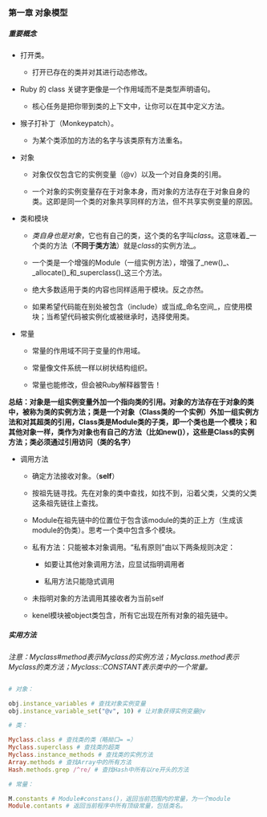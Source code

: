 ### 第一章 对象模型

##### 重要概念

* 打开类。

  * 打开已存在的类并对其进行动态修改。

* Ruby 的 class 关键字更像是一个作用域而不是类型声明语句。

  * 核心任务是把你带到类的上下文中，让你可以在其中定义方法。

* 猴子打补丁（Monkeypatch）。

  * 为某个类添加的方法的名字与该类原有方法重名。

* 对象

  * 对象仅仅包含它的实例变量（@v）以及一个对自身类的引用。
 
  * 一个对象的实例变量存在于对象本身，而对象的方法存在于对象自身的类。这即是同一个类的对象共享同样的方法，但不共享实例变量的原因。

* 类和模块

  * _类自身也是对象_，它也有自己的类，这个类的名字叫*class*。这意味着_一个类的方法（**不同于类方法**）就是*class*的实例方法_。

  * 一个类是一个增强的Module（一组实例方法），增强了_new()_、_allocate()_和_superclass()_这三个方法。

  * 绝大多数适用于类的内容也同样适用于模块。反之亦然。

  * 如果希望代码能在别处被包含（include）或当成_命名空间_，应使用模块；当希望代码被实例化或被继承时，选择使用类。

* 常量

  * 常量的作用域不同于变量的作用域。

  * 常量像文件系统一样以树状结构组织。

  * 常量也能修改，但会被Ruby解释器警告！

**总结：对象是一组实例变量外加一个指向类的引用。对象的方法存在于对象的类中，被称为类的实例方法；类是一个对象（Class类的一个实例）外加一组实例方法和对其超类的引用，Class类是Module类的子类，即一个类也是一个模块；和其他对象一样，类作为对象也有自己的方法（比如new()），这些是Class的实例方法；类必须通过引用访问（类的名字）**

* 调用方法

  * 确定方法接收对象。（**self**）
  
  * 按祖先链寻找。先在对象的类中查找，如找不到，沿着父类，父类的父类这条祖先链往上查找。

  * Module在祖先链中的位置位于包含该module的类的正上方（生成该module的伪类）。思考一个类中包含多个模块。

  * 私有方法：只能被本对象调用。“私有原则”由以下两条规则决定：

    * 如要让其他对象调用方法，应显试指明调用者

    * 私用方法只能隐式调用

  * 未指明对象的方法调用其接收者为当前self

  * kenel模块被object类包含，所有它出现在所有对象的祖先链中。


##### 实用方法

_注意：Myclass#method表示Myclass的实例方法；Myclass.method表示Myclass的类方法；Myclass::CONSTANT表示类中的一个常量。_

```ruby

# 对象：

obj.instance_variables # 查找对象实例变量
obj.instance_variable_set("@v", 10) # 让对象获得实例变量@v

# 类：

Myclass.class # 查找类的类（略拗口= =）
Myclass.superclass # 查找类的超类
Myclass.instance_methods # 查找类的实例方法
Array.methods # 查找Array中的所有方法
Hash.methods.grep /^re/ # 查找Hash中所有以re开头的方法

# 常量：

M.constants # Module#constans()，返回当前范围内的常量，为一个module
Module.contants # 返回当前程序中所有顶级常量，包括类名。
```



